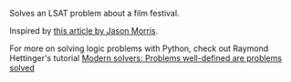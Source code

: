 Solves an LSAT problem about a film festival.

Inspired by [this article by Jason Morris](https://medium.com/@jason_90344/a-computer-takes-the-lsat-the-preamble-8b25c994ef7c).

For more on solving logic problems with Python, check out Raymond Hettinger's tutorial [Modern solvers: Problems well-defined are problems solved](https://rhettinger.github.io/)

